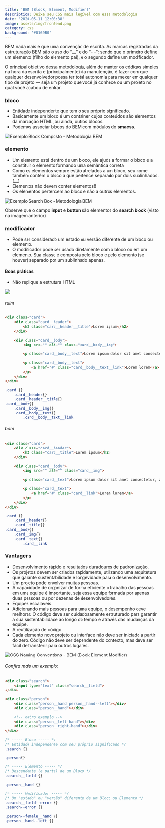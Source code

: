 ```yaml
---
title: 'BEM (Block, Element, Modifier)'
description: Deixe seu CSS mais legível com essa metodologia
date: '2020-05-11 12:03:38'
image: assets/img/frontend.png
category: css
background: '#0169B0'
---
```

BEM nada mais é que uma convenção de escrita. As marcas registradas da estruturação BEM são o uso do “__” e do “- -“: sendo que o primeiro define um elemento (filho do elemento pai), e o segundo define um modificador.

O principal objetivo dessa metodologia, além de manter os códigos simples na hora da escrita e (principalmente) da manutenção, é fazer com que qualquer desenvolvedor possa ter total autonomia para mexer em qualquer tipo de projeto — seja um projeto que você já conhece ou um projeto no qual você acabou de entrar.

### bloco

* Entidade independente que tem o seu próprio significado.
* Basicamente um bloco é um container cujos conteúdos são elementos da marcação HTML, ou ainda, outros blocos. 
* Podemos associar blocos do BEM com módulos do **smacss**.

![Exemplo Block Composto - Metodologia BEM](https://www.maujor.com/imagens/bem2.png)

### elemento

* Um elemento está dentro de um bloco, ele ajuda a formar o bloco e a constituir o elemento formando uma semântica correta
* Como os elementos sempre estão atrelados a um bloco, seu nome também contém o bloco a que pertence separado por dois sublinhados. (__)
* Elementos não devem conter elementos!!
* Os elementos pertencem ao bloco e não a outros elementos.

![Exemplo Search Box - Metodologia BEM](https://www.maujor.com/imagens/bem3.png)

Observe que o campo **input** e **button** são elementos do **search block** (visto na imagem anterior)

### modificador

* Pode ser considerado um estado ou versão diferente de um bloco ou elemento.
* O modificador pode ser usado diretamente com o bloco ou em um elemento. Sua classe é composta pelo bloco e pelo elemento (se houver) separado por um sublinhado apenas.

#### Boas práticas

* Não replique a estrutura HTML

![](https://miro.medium.com/max/970/1*O0LXIvlRrhsXqHBBmibuhA.png)

###### ruim

```html
<div class="card">
    <div class="card__header">
        <h2 class="card__header__title">Lorem ipsum</h2>
    </div>

    <div class="card__body">
        <img src="" alt="" class="card__body__img">

        <p class="card__body__text">Lorem ipsum dolor sit amet consectetur, adipisicing elit. Ea explicabo unde molestiae dignissimos doloribus? Qui impedit, maiores nostrum soluta aliquam harum dolorum maxime ratione alias rem sapiente ad doloribus? Quam.</p>
        
        <p class="card__body__text">
            <a href="#" class="card__body__text__link">Lorem lorem</a>
        </p>
    </div>
</div>
```

```css
.card {}
    .card__header{}
    .card__header__title{}
.card__body{}
    .card__body__img{}
    .card__body__text{}
        .card__body__text__link 
```

###### bom

```html
<div class="card">
    <div class="card__header">
        <h2 class="card__title">Lorem ipsum</h2>
    </div>

    <div class="card__body">
        <img src="" alt="" class="card__img">

        <p class="card__text">Lorem ipsum dolor sit amet consectetur, adipisicing elit. Ea explicabo unde molestiae dignissimos doloribus? Qui impedit, maiores nostrum soluta aliquam harum dolorum maxime ratione alias rem sapiente ad doloribus? Quam.</p>
        
        <p class="card__text">
            <a href="#" class="card__link">Lorem lorem</a>
        </p>
    </div>
</div>
```

```css
.card {}
    .card__header{}
    .card__title{}
.card__body{}
    .card__img{}
    .card__text{}
        .card__link 
```

### Vantagens

* Desenvolvimento rápido e resultados duradouros de padronização. 
* Os projetos devem ser criados rapidamente, utilizando uma arquitetura que garante sustentabilidade e longevidade para o desenvolvimento.
* Um projeto pode envolver muitas pessoas. 
* A capacidade de organizar de forma eficiente o trabalho das pessoas em uma equipe é importante, seja essa equipe formada por apenas duas pessoas ou por dezenas de desenvolvedores.
* Equipes escaláveis. 
* Adicionando mais pessoas para uma equipe, o desempenho deve melhorar. O código deve ser cuidadosamente estruturado para garantir a sua sustentabilidade ao longo do tempo e através das mudanças da equipe.
* A reutilização de código. 
* Cada elemento novo projeto ou interface não deve ser iniciado a partir do zero. Código não deve ser dependente do contexto, mas deve ser fácil de transferir para outros lugares.

![CSS Naming Conventions - BEM (Block Element Modifier)](https://miro.medium.com/max/2560/1*5VGR1kwb_1KJOhhhCPeL-A.png)

###### Confira mais um exemplo:

```html
<div class="search">
    <input type="text" class="search__field">
</div>

<div class="person">
    <div class="person__hand person__hand--left"></div>
    <div class="person__hand"></div>

    <!-- outro exemplo -->
    <div class="person__left-hand"></div>
    <div class="person__right-hand"></div>
</div>
```

```css
/* ----- Bloco ----- */
/* Entidade independente com seu próprio significado */
.search {}

.person{}

/* ----- Elemento ----- */
/* Descendente (e parte) de um Bloco */
.search__field {}

.person__hand {}

/* ----- Modificador ----- */
/* Um "estado" ou "versão" diferente de um Bloco ou Elemento */
.search__field--error {}
.search--error {}

.person--female__hand {}
.person__hand--left {}
```
